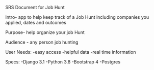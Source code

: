 SRS Document for Job Hunt

Intro- app to help keep track of a Job Hunt including companies you applied, dates and outcomes

Purpose- help organize your job Hunt

Audience - any person job hunting

User Needs:
-easy access
-helpful data
-real time information

Specs:
-Django 3.1
-Python 3.8
-Bootstrap 4
-Postgres
